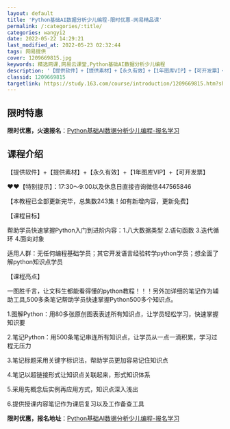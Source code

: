 ```yaml
---
layout: default
title: 'Python基础AI数据分析少儿编程-限时优惠-网易精品课'
permalink: /:categories/:title/
categories: wangyi2
date: 2022-05-22 14:29:21
last_modified_at: 2022-05-23 02:32:44
tags: 网易提供
cover: 1209669815.jpg
keywords: 精选网课,网易云课堂,Python基础AI数据分析少儿编程
description: '【提供软件】+【提供素材】+【永久有效】+【1年图库VIP】+【可开发票】❤❤【特别提示】：17:30～9:00以及休息'
classid: 1209669815
targetlink: https://study.163.com/course/introduction/1209669815.htm?share=1&shareId=1025206652&utm_campaign=share&utm_medium=iphoneShare&utm_source=&utm_u=1025206652
---
```


## 限时特惠

**限时优惠，火速报名**：[Python基础AI数据分析少儿编程-报名学习](https://study.163.com/course/introduction/1209669815.htm?share=1&shareId=1025206652&utm_campaign=share&utm_medium=iphoneShare&utm_source=&utm_u=1025206652)

## 课程介绍

【提供软件】+【提供素材】+【永久有效】+【1年图库VIP】+【可开发票】



❤❤【特别提示】：17:30～9:00以及休息日直接咨询微信447565846

【本教程已全部更新完毕，总集数243集！如有新增内容，更新免费】

【课程目标】

帮助学员快速掌握Python入门到进阶内容：1.八大数据类型 2.语句函数 3.迭代循环 4.面向对象

适用人群：无任何编程基础学员；其它开发语言经验转学python学员；想全面了解python知识点学员



【课程亮点】

一图胜千言，让文科生都能看得懂的python教程！！！另外加详细的笔记作为辅助工具,500多条笔记帮助学员快速掌握Python500多个知识点。



1.图解Python：用80多张原创图表表述所有知识点，让学员轻松学习，快速掌握知识要

2.笔记Python：用500条笔记串连所有知识点，让学员从一点一滴积累，学习过程无压力

3.笔记标题采用关键字标识法，帮助学员更加容易记住知识点

4.笔记以超链接形式让知识点关联起来，形式知识体系

5.采用先概念后实例再应用方式，知识点深入浅出

6.提供授课内容笔记作为课后复习以及工作备查工具

**限时优惠，报名地址**：[Python基础AI数据分析少儿编程-报名学习](https://study.163.com/course/introduction/1209669815.htm?share=1&shareId=1025206652&utm_campaign=share&utm_medium=iphoneShare&utm_source=&utm_u=1025206652)

